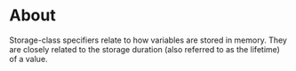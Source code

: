 # About

Storage-class specifiers relate to how variables are stored in memory.
They are closely related to the storage duration (also referred to as the lifetime) of a value.

